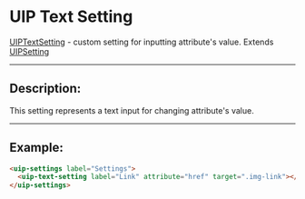 # UIP Text Setting

[UIPTextSetting](README.md) - custom setting for inputting attribute's value. Extends [UIPSetting](../README.md)

---

## Description:

This setting represents a text input for changing attribute's value.

---

## Example:

```html
<uip-settings label="Settings">
  <uip-text-setting label="Link" attribute="href" target=".img-link"></uip-text-setting>
</uip-settings>
```
